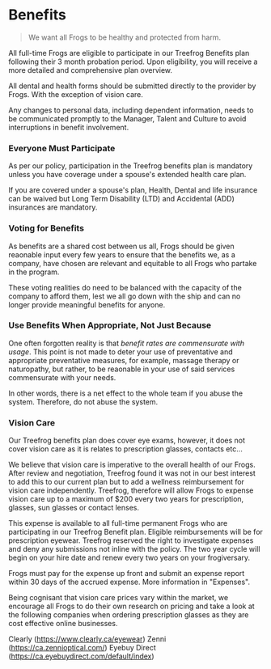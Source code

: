 # Benefits

> We want all Frogs to be healthy and protected from harm.

All full-time Frogs are eligible to participate in our Treefrog Benefits plan following their 3 month probation period. Upon eligibility, you will receive a more detailed and comprehensive plan overview. 

All dental and health forms should be submitted directly to the provider by Frogs. With the exception of vision care.

Any changes to personal data, including dependent information, needs to be communicated promptly to the Manager, Talent and Culture to avoid interruptions in benefit involvement.


### Everyone Must Participate 

As per our policy, participation in the Treefrog benefits plan is mandatory unless you have coverage under a spouse's extended health care plan. 

If you are covered under a spouse's plan, Health, Dental and life insurance can be waived but Long Term Disability (LTD) and Accidental (ADD) insurances are mandatory. 


### Voting for Benefits

As benefits are a shared cost between us all, Frogs should be given reaonable input every few years to ensure that the benefits we, as a company, have chosen are relevant and equitable to all Frogs who partake in the program.

These voting realities do need to be balanced with the capacity of the company to afford them, lest we all go down with the ship and can no longer provide meaningful benefits for anyone.

### Use Benefits When Appropriate, Not Just Because

One often forgotten reality is that *benefit rates are commensurate with usage*. This point is not made to deter your use of preventative and appropriate preventative measures, for example, massage therapy or naturopathy, but rather, to be reaonable in your use of said services commensurate with your needs.

In other words, there is a net effect to the whole team if you abuse the system. Therefore, do not abuse the system.

### Vision Care 

Our Treefrog benefits plan does cover eye exams, however, it does not cover vision care as it is relates to prescription glasses, contacts etc… 

We believe that vision care is imperative to the overall health of our Frogs. After review and negotiation, Treefrog found it was not in our best interest to add this to our current plan but to add a wellness reimbursement for vision care independently. Treefrog, therefore will allow Frogs to expense vision care up to a maximum of $200 every two years for prescription, glasses, sun glasses or contact lenses. 

This expense is available to all full-time permanent Frogs who are participating in our Treefrog Benefit plan. Eligible reimbursements will be for prescription eyewear. Treefrog reserved the right to investigate expenses and deny any submissions not inline with the policy. 
The two year cycle will begin on your hire date and renew every two years on your frogiversary. 

Frogs must pay for the expense up front and submit an expense report within 30 days of the accrued expense. More information in "Expenses".

Being cognisant that vision care prices vary within the market, we encourage all Frogs to do their own research on pricing and take a look at the following companies when ordering prescription glasses as they are cost effective online businesses.


Clearly (https://www.clearly.ca/eyewear) 
Zenni (https://ca.zennioptical.com/) 
Eyebuy Direct (https://ca.eyebuydirect.com/default/index) 


